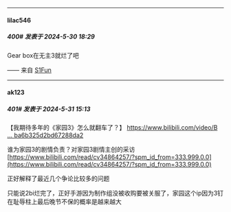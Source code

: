 ﻿
*****

####  lilac546  
##### 400#       发表于 2024-5-30 18:29

Gear box在无主3就烂了吧

—— 来自 [S1Fun](https://s1fun.koalcat.com)


*****

####  ak123  
##### 401#       发表于 2024-5-31 15:13

【我期待多年的《家园3》怎么就翻车了？】 [https://www.bilibili.com/video/B ... ba6b325d2bd67288da2](https://www.bilibili.com/video/BV1Fs421g7Cu/?share_source=copy_web&amp;vd_source=a612b5bed701aba6b325d2bd67288da2)

谁为家园3的剧情负责？对家园3剧情主创的采访 [https://www.bilibili.com/read/cv34864257/?spm_id_from=333.999.0.0](https://www.bilibili.com/read/cv34864257/?spm_id_from=333.999.0.0)

正好解释了最近几个争论比较多的问题

只能说2bi烂完了，正好手游因为制作组没被收购要被关服了，家园这个ip因为3钉在耻辱柱上最后晚节不保的概率是越来越大

